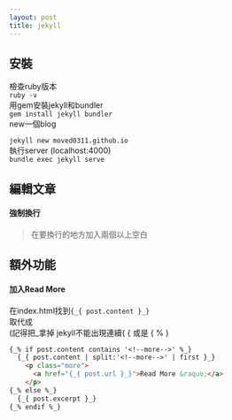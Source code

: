 ```yaml
---
layout: post
title: jekyll
---
```

## 安裝  
檢查ruby版本  
`ruby -v`   
用gem安裝jekyll和bundler  
`gem install jekyll bundler`  
new一個blog  
<!--more-->
`jekyll new moved0311.github.io`   
執行server (localhost:4000)  
`bundle exec jekyll serve`   
## 編輯文章
#### 強制換行
> 在要換行的地方加入兩個以上空白

## 額外功能 
#### 加入Read More  
在index.html找到`{_{ post.content }_}`  
取代成  
(記得把_拿掉 jekyll不能出現連續{ { 或是 { % ) 
```markdown
{_% if post.content contains '<!--more-->' %_}  
  {_{ post.content | split:'<!--more-->' | first }_}  
    <p class="more">  
      <a href="{_{ post.url }_}">Read More &raquo;</a>  
    </p>  
{_% else %_}  
  {_{ post.excerpt }_}  
{_% endif %_}  
```

